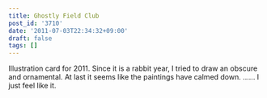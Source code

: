 ```yaml
---
title: Ghostly Field Club
post_id: '3710'
date: '2011-07-03T22:34:32+09:00'
draft: false
tags: []
---
```


Illustration card for 2011. Since it is a rabbit year, I tried to draw an obscure and ornamental. At last it seems like the paintings have calmed down. ...... I just feel like it.